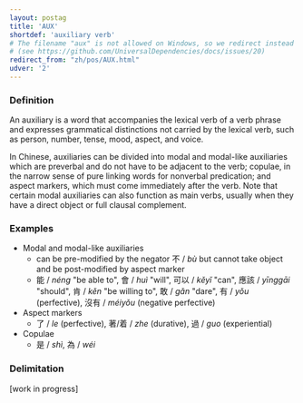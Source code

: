 ```yaml
---
layout: postag
title: 'AUX'
shortdef: 'auxiliary verb'
# The filename "aux" is not allowed on Windows, so we redirect instead
# (see https://github.com/UniversalDependencies/docs/issues/20)
redirect_from: "zh/pos/AUX.html"
udver: '2'
---
```


### Definition

An auxiliary is a word that accompanies the lexical verb of a verb phrase and expresses grammatical distinctions not carried by the lexical verb, such as person, number, tense, mood, aspect, and voice.

In Chinese, auxiliaries can be divided into modal and modal-like auxiliaries which are preverbal and do not have to be adjacent to the verb; copulae, in the narrow sense of pure linking words for nonverbal predication; and aspect markers, which must come immediately after the verb. Note that certain modal auxiliaries can also function as main verbs, usually when they have a direct object or full clausal complement.

### Examples

- Modal and modal-like auxiliaries
  - can be pre-modified by the negator 不 / _bù_ but cannot take object and be post-modified by aspect marker
  - 能 / _néng_ "be able to", 會 / _huì_ "will", 可以 / _kěyǐ_ "can", 應該 / _yīnggāi_ "should", 肯 / _kěn_ "be willing to", 敢 / _gǎn_ "dare", 有 / _yǒu_ (perfective), 沒有 / _méiyǒu_ (negative perfective)
- Aspect markers
  - 了 / _le_ (perfective), 著/着 / _zhe_ (durative), 過 / _guo_ (experiential)
- Copulae
  - 是 / _shì_, 為 / _wéi_

### Delimitation

[work in progress]

